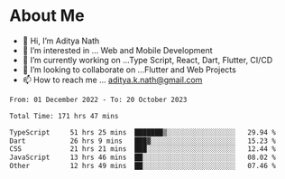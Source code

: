 # About Me

- 👋 Hi, I’m Aditya Nath
- 👀 I’m interested in ... Web and Mobile Development
- 🌱 I’m currently working on ...Type Script, React, Dart, Flutter, CI/CD
- 💞️ I’m looking to collaborate on ...Flutter and Web Projects
- 📫 How to reach me ... aditya.k.nath@gmail.com

<!--START_SECTION:waka-->

```txt
From: 01 December 2022 - To: 20 October 2023

Total Time: 171 hrs 47 mins

TypeScript     51 hrs 25 mins  ███████▒░░░░░░░░░░░░░░░░░   29.94 %
Dart           26 hrs 9 mins   ███▓░░░░░░░░░░░░░░░░░░░░░   15.23 %
CSS            21 hrs 21 mins  ███░░░░░░░░░░░░░░░░░░░░░░   12.44 %
JavaScript     13 hrs 46 mins  ██░░░░░░░░░░░░░░░░░░░░░░░   08.02 %
Other          12 hrs 49 mins  ██░░░░░░░░░░░░░░░░░░░░░░░   07.46 %
```

<!--END_SECTION:waka-->

<!---
kronosking007/kronosking007 is a ✨ special ✨ repository because its `README.md` (this file) appears on your GitHub profile.
You can click the Preview link to take a look at your changes.
--->
